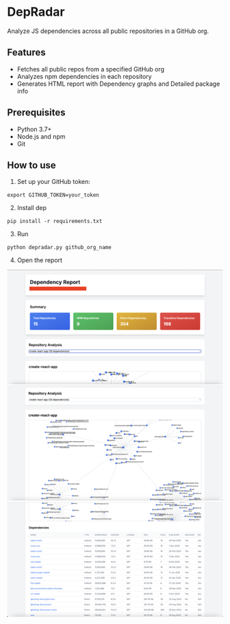 # DepRadar
Analyze JS dependencies across all public repositories in a GitHub org.

## Features

- Fetches all public repos from a specified GitHub org
- Analyzes npm dependencies in each repository
- Generates HTML report with Dependency graphs and Detailed package info

## Prerequisites

- Python 3.7+
- Node.js and npm
- Git

## How to use

1. Set up your GitHub token:
  ```
  export GITHUB_TOKEN=your_token
  ```
2. Install dep
  ```
  pip install -r requirements.txt
  ```
3. Run
  ```
  python depradar.py github_org_name
  ```
4. Open the report

![exp1](/etc/exp1.png)
![exp2](/etc/exp2.png)
![exp3](/etc/exp3.png)
